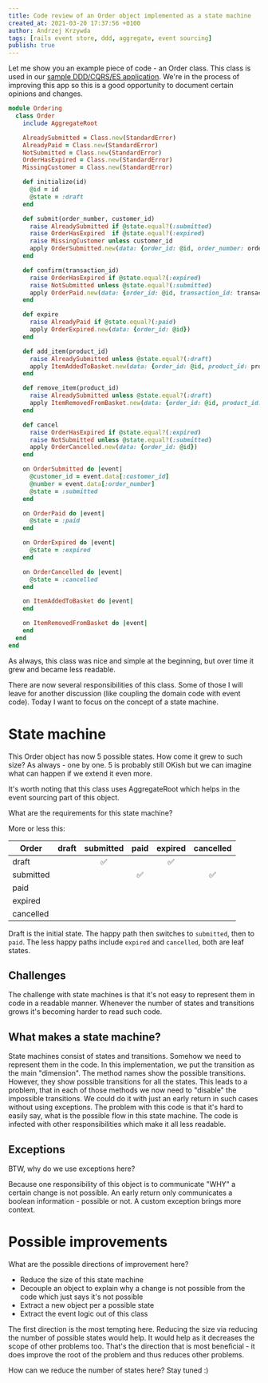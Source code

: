 ```yaml
---
title: Code review of an Order object implemented as a state machine 
created_at: 2021-03-20 17:37:56 +0100
author: Andrzej Krzywda
tags: [rails event store, ddd, aggregate, event sourcing]
publish: true
---
```


Let me show you an example piece of code - an Order class. This class is used in our [sample DDD/CQRS/ES application](https://github.com/RailsEventStore/cqrs-es-sample-with-res). We're in the process of improving this app so this is a good opportunity to document certain opinions and changes.

```ruby
module Ordering
  class Order
    include AggregateRoot

    AlreadySubmitted = Class.new(StandardError)
    AlreadyPaid = Class.new(StandardError)
    NotSubmitted = Class.new(StandardError)
    OrderHasExpired = Class.new(StandardError)
    MissingCustomer = Class.new(StandardError)

    def initialize(id)
      @id = id
      @state = :draft
    end

    def submit(order_number, customer_id)
      raise AlreadySubmitted if @state.equal?(:submitted)
      raise OrderHasExpired  if @state.equal?(:expired)
      raise MissingCustomer unless customer_id
      apply OrderSubmitted.new(data: {order_id: @id, order_number: order_number, customer_id: customer_id})
    end

    def confirm(transaction_id)
      raise OrderHasExpired if @state.equal?(:expired)
      raise NotSubmitted unless @state.equal?(:submitted)
      apply OrderPaid.new(data: {order_id: @id, transaction_id: transaction_id})
    end

    def expire
      raise AlreadyPaid if @state.equal?(:paid)
      apply OrderExpired.new(data: {order_id: @id})
    end

    def add_item(product_id)
      raise AlreadySubmitted unless @state.equal?(:draft)
      apply ItemAddedToBasket.new(data: {order_id: @id, product_id: product_id})
    end

    def remove_item(product_id)
      raise AlreadySubmitted unless @state.equal?(:draft)
      apply ItemRemovedFromBasket.new(data: {order_id: @id, product_id: product_id})
    end

    def cancel
      raise OrderHasExpired if @state.equal?(:expired)
      raise NotSubmitted unless @state.equal?(:submitted)
      apply OrderCancelled.new(data: {order_id: @id})
    end

    on OrderSubmitted do |event|
      @customer_id = event.data[:customer_id]
      @number = event.data[:order_number]
      @state = :submitted
    end

    on OrderPaid do |event|
      @state = :paid
    end

    on OrderExpired do |event|
      @state = :expired
    end

    on OrderCancelled do |event|
      @state = :cancelled
    end

    on ItemAddedToBasket do |event|
    end

    on ItemRemovedFromBasket do |event|
    end
  end
end
```

As always, this class was nice and simple at the beginning, but over time it grew and became less readable.

There are now several responsibilities of this class. Some of those I will leave for another discussion (like coupling the domain code with event code). Today I want to focus on the concept of a state machine.

# State machine

This Order object has now 5 possible states. How come it grew to such size? As always - one by one. 5 is probably still OKish but we can imagine what can happen if we extend it even more.

It's worth noting that this class uses AggregateRoot which helps in the event sourcing part of this object.

What are the requirements for this state machine?

More or less this:


| Order     | draft | submitted | paid  | expired  | cancelled |
|-----------|:-----:|:---------:|:-----:|:--------:|:---------:|
| draft     |       |     ✅    |       |   ✅      |         |
| submitted |       |           |   ✅  |          |   ✅     |
| paid      |       |           |       |          |           |
| expired   |       |           |       |          |           |
| cancelled |       |           |       |          |           |

Draft is the initial state. The happy path then switches to `submitted`, then to `paid`. 
The less happy paths include `expired` and `cancelled`, both are leaf states.

## Challenges

The challenge with state machines is that it's not easy to represent them in code in a readable manner. Whenever the number of states and transitions grows it's becoming harder to read such code.

## What makes a state machine?

State machines consist of states and transitions. Somehow we need to represent them in the code. In this implementation, we put the transition as the main "dimension". The method names show the possible transitions. However, they show possible transitions for all the states. This leads to a problem, that in each of those methods we now need to "disable" the impossible transitions. We could do it with just an early return in such cases without using exceptions. The problem with this code is that it's hard to easily say, what is the possible flow in this state machine. The code is infected with other responsibilities which make it all less readable.

## Exceptions

BTW, why do we use exceptions here?

Because one responsibility of this object is to communicate "WHY" a certain change is not possible. An early return only communicates a boolean information - possible or not. A custom exception brings more context. 

# Possible improvements

What are the possible directions of improvement here?

- Reduce the size of this state machine
- Decouple an object to explain why a change is not possible from the code which just says it's not possible
- Extract a new object per a possible state
- Extract the event logic out of this class

The first direction is the most tempting here. Reducing the size via reducing the number of possible states would help. It would help as it decreases the scope of other problems too. That's the direction that is most beneficial - it does improve the root of the problem and thus reduces other problems.

How can we reduce the number of states here? Stay tuned :)

